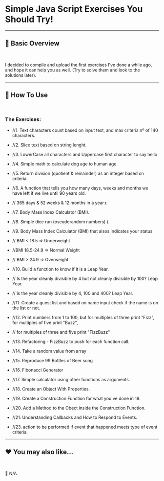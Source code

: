 # Simple Java Script Exercises You Should Try!

***
## 📘 Basic Overview


<br>

I decided to compile and upload the first exercises I've done a while ago, and hope it can help you as well. (Try to solve them and look to the solutions later).

***
## 🚀 How To Use

<br>

### The Exercises:

- //1. Text characters count based on input text, and max criteria nº of 140 characters.

- //2. Slice text based on string lenght.

- //3. LowerCase all characters and Uppercase first character to say hello

- //4. Simple math to calculate dog age to human age.

- //5. Return division (quotient & remainder) as an integer based on criteria.

- //6. A function that tells you how many days, weeks and months we have left if we live until 90 years old.
- // 365 days & 52 weeks & 12 months in a year.r.

- //7. Body Mass Index Calculator (BMI).

- //8. Simple dice run (pseudorandom numbers).).

- //9. Body Mass Index Calculator (BMI) that alsos indicates your status
- // BMI < 18.5 => Underweight
- //BMI 18.5-24.9 => Normal Weight
- // BMI > 24.9 => Overweight

- //10. Build a function to know if it is a Leap Year.
- // Is the year cleanly divisible by 4 but not cleanly divisible by 100? Leap Year.
- // Is the year cleanly divisible by 4, 100 and 400? Leap Year.

- //11. Create a guest list and based on name input check if the name is on the list or not.

- //12. Print numbers from 1 to 100, but for multiples of three print "Fizz", for multiples of five print "Buzz", 
- // for multiples of three and five print "FizzBuzz"
- //13. Refactoring - FizzBuzz to push for each function call.

- //14. Take a random value from array

- //15. Reproduce 99 Bottles of Beer song

- //16. Fibonacci Generator

- //17. Simple calculator using other functions as arguments.

- //18. Create an Object With Properties.

- //19. Create a Construction Function for what you've done in 18.

- //20. Add a Method to the Obect inside the Construction Function.

- //21. Understanding Callbacks and How to Respond to Events.

- //23. action to be performed if event that happened meets type of event criteria.


***
## ❤️ You may also like...

<br>

🚫 N/A



